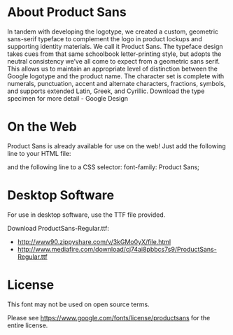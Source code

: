 # About Product Sans
In tandem with developing the logotype, we created a custom, geometric sans-serif typeface to complement the logo in product lockups and supporting identity materials. We call it Product Sans. The typeface design takes cues from that same schoolbook letter-printing style, but adopts the neutral consistency we’ve all come to expect from a geometric sans serif. This allows us to maintain an appropriate level of distinction between the Google logotype and the product name. The character set is complete with numerals, punctuation, accent and alternate characters, fractions, symbols, and supports extended Latin, Greek, and Cyrillic. Download the type specimen for more detail - Google Design

# On the Web
Product Sans is already available for use on the web!
Just add the following line to your HTML file:
<link href='https://fonts.googleapis.com/css?family=Product+Sans' rel='stylesheet' type='text/css'>
and the following line to a CSS selector:
font-family: Product Sans;

# Desktop Software
For use in desktop software, use the TTF file provided.

Download ProductSans-Regular.ttf:
- http://www90.zippyshare.com/v/3kGMo0yX/file.html
- http://www.mediafire.com/download/cj74ai8pbbcs7s9/ProductSans-Regular.ttf

# License
This font may not be used on open source terms.

Please see https://www.google.com/fonts/license/productsans for the entire license.
